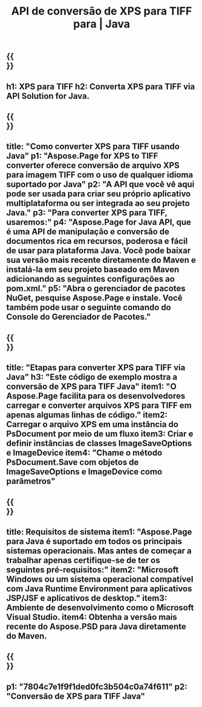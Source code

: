﻿---
translation: true
template: /_templates/_conversion-child-java.md
title: API de conversão de XPS para TIFF para | Java
url: /java/conversion/xps-to-tiff/
description: Exemplo de código de conversão Java para formato XPS para arquivo TIFF. Use este código de exemplo para converter XPS para TIFF em qualquer aplicativo baseado em Java Web ou Desktop.
informat: XPS
outformat: TIFF
otherformats: EPS PS
---

{{<section banner>}}
---
h1: XPS para TIFF
h2: Converta XPS para TIFF via API Solution for Java.
---

{{<section overview>}}
---
title: "Como converter XPS para TIFF usando Java"
p1: "Aspose.Page for XPS to TIFF converter oferece conversão de arquivo XPS para imagem TIFF com o uso de qualquer idioma suportado por Java"
p2: "A API que você vê aqui pode ser usada para criar seu próprio aplicativo multiplataforma ou ser integrada ao seu projeto Java."
p3: "Para converter XPS para TIFF, usaremos:"
p4: "Aspose.Page for Java API, que é uma API de manipulação e conversão de documentos rica em recursos, poderosa e fácil de usar para plataforma Java. Você pode baixar sua versão mais recente diretamente do Maven e instalá-la em seu projeto baseado em Maven adicionando as seguintes configurações ao pom.xml."
p5: "Abra o gerenciador de pacotes NuGet, pesquise Aspose.Page e instale. Você também pode usar o seguinte comando do Console do Gerenciador de Pacotes."
---

{{<section feature1>}}
---
title: "Etapas para converter XPS para TIFF via Java"
h3: "Este código de exemplo mostra a conversão de XPS para TIFF Java"
item1: "O Aspose.Page facilita para os desenvolvedores carregar e converter arquivos XPS para TIFF em apenas algumas linhas de código."
item2: Carregar o arquivo XPS em uma instância do PsDocument por meio de um fluxo
item3: Criar e definir instâncias de classes ImageSaveOptions e ImageDevice
item4: "Chame o método PsDocument.Save com objetos de ImageSaveOptions e ImageDevice como parâmetros"
---

{{<section feature2>}}
---
title: Requisitos de sistema
item1: "Aspose.Page para Java é suportado em todos os principais sistemas operacionais. Mas antes de começar a trabalhar apenas certifique-se de ter os seguintes pré-requisitos:"
item2: "Microsoft Windows ou um sistema operacional compatível com Java Runtime Environment para aplicativos JSP/JSF e aplicativos de desktop."
item3: Ambiente de desenvolvimento como o Microsoft Visual Studio.
item4: Obtenha a versão mais recente do Aspose.PSD para Java diretamente do Maven.
---

{{<section gist>}}
---
p1: "7804c7e1f9f1ded0fc3b504c0a74f611"
p2: "Conversão de XPS para TIFF Java"
---
